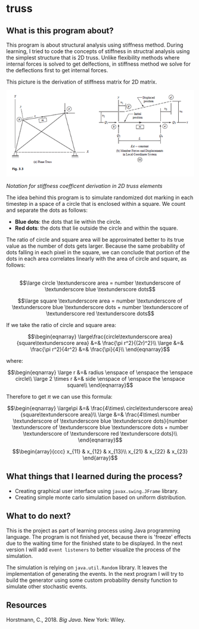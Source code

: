 # truss

## What is this program about?
This program is about structural analysis using stiffness method. 
During learning, I tried to code the concepts of stiffness in structral analysis using the simplest structure that is 2D truss.
Unlike flexibility methods where internal forces is solved to get delfections, in stiffness method we solve for the deflections first to get internal forces.

This picture is the derivation of stiffness matrix for 2D matrix.

<img src="img/1.PNG" alt="2D truss structural elements" width="700"/>

*Notation for stiffness coefficent derivation in 2D truss elements*

The idea behind this program is to simulate randomized dot marking in each timestep in a space of a circle that is enclosed within a square. We count and separate the dots as follows:
- **Blue dots**: the dots that lie within the circle.
- **Red dots**: the dots that lie outside the circle and within the square.

The ratio of circle and square area will be approximated better to its true value as the number of dots gets larger. Because the same probability of dots falling in each pixel in the square, we can conclude that portion of the dots in each area correlates linearly with the area of circle and square, as follows: <br> <br>

$$\large circle \textunderscore area = number \textunderscore of \textunderscore blue \textunderscore dots$$

$$\large square \textunderscore area = number \textunderscore of \textunderscore blue \textunderscore dots + number \textunderscore of \textunderscore red \textunderscore dots$$

If we take the ratio of circle and square area:

$$\begin{eqnarray}
\large\frac{circle\textunderscore area}{square\textunderscore area} &=& \frac{\pi r^2}{(2r)^2}\\
\large &=& \frac{\pi r^2}{4r^2} &=& \frac{\pi}{4}\\
\end{eqnarray}$$

where:

$$\begin{eqnarray}
\large r &=& radius \enspace of \enspace the \enspace circle\\
\large 2 \times r &=& side \enspace of \enspace the \enspace square\\
\end{eqnarray}$$

Therefore to get $\pi$ we can use this formula:

$$\begin{eqnarray}
\large\pi &=& \frac{4\times\ circle\textunderscore area}{square\textunderscore area}\\
\large &=& \frac{4\times\ number \textunderscore of \textunderscore blue \textunderscore dots}{number \textunderscore of \textunderscore blue \textunderscore dots + number \textunderscore of \textunderscore red \textunderscore dots}\\
\end{eqnarray}$$

$$\begin{array}{ccc}
x_{11} & x_{12} & x_{13}\\
x_{21} & x_{22} & x_{23}
\end{array}$$

<!--
$$\begin{array}{ccc}
x_{11} & x_{12} & x_{13}\\
x_{21} & x_{22} & x_{23}
\end{array}$$
$$f(k) = {n \choose k} p^{k} (1-p)^{n-k}$$
$$f(k) = {n \choose k} p^{k} (1-p)^{n-k}$$
\[\begin{align*}2x -12 &= 4\\@lhs(sol)@ &= @rhs(sol)@ \end{align*}\]

$$\phant
-->

## What things that I learned during the process?
- Creating graphical user interface using `javax.swing.JFrame` library.
- Creating simple monte carlo simulation based on uniform distribution.

## What to do next?
This is the project as part of learning process using Java programming language. The program is not finished yet, because there is 'freeze' effects due to the waiting time for the finished state to be displayed. In the next version I will add `event listeners` to better visualize the process of the simulation.

The simulation is relying on `java.util.Random` library. It leaves the implementation of generating the events. In the next program I will try to build the generator using some custom probability density function to simulate other stochastic events.

## Resources
Horstmann, C., 2018. *Big Java*. New York: Wiley.
